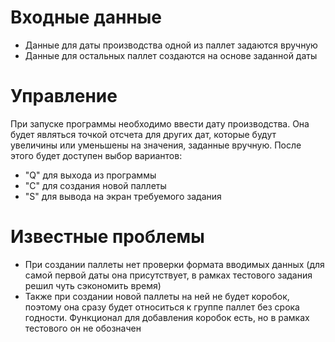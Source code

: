 # Входные данные
- Данные для даты производства одной из паллет задаются вручную
- Данные для остальных паллет создаются на основе заданной даты
# Управление
При запуске программы необходимо ввести дату производства. Она будет являться точкой отсчета для других дат, которые будут увеличины или уменьшены на значения, заданные вручную.
После этого будет доступен выбор вариантов:
- "Q" для выхода из программы
- "C" для создания новой паллеты
- "S" для вывода на экран требуемого задания
# Известные проблемы
- При создании паллеты нет проверки формата вводимых данных (для самой первой даты она присутствует, в рамках тестового задания решил чуть сэкономить время)
- Также при создании новой паллеты на ней не будет коробок, поэтому она сразу будет относиться к группе паллет без срока годности. Функционал для добавления коробок есть, но в рамках тестового он не обозначен
